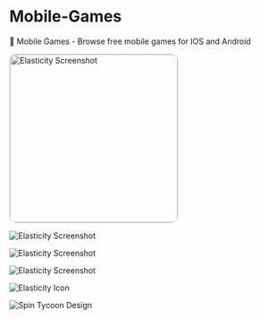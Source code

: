 # Mobile-Games
📱 Mobile Games - Browse free mobile games for IOS and Android

<img src="Mobile%20Games%20Assets/Screenshot1.png" alt="Elasticity Screenshot" style="border-radius: 12px; width: 300px; display: block; overflow: hidden; border: 1px solid #ccc;">


![Elasticity Screenshot](Mobile%20Games%20Assets/Screenshot1.png)

![Elasticity Screenshot](Mobile%20Games%20Assets/Screenshot2.png)

![Elasticity Screenshot](Mobile%20Games%20Assets/Screenshot3.png)

![Elasticity Icon](Mobile%20Games%20Assets/Icon.png)

![Spin Tycoon Design](Mobile%20Games%20Assets/Design.png)
